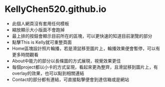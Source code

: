 # KellyChen520.github.io
* 此個人網頁沒有套用任何模板
* 縮放顯示大小版面不會跑掉
* 最上排的按鈕會顯示目前所在的區塊，可以更快速的知道目前瀏覽的部分
* 點擊This is Kelly就可重整頁面
* Home區塊設計照片輪播，若是滑鼠移至圖片上，輪播效果便會暫停，可以有更多時間觀看
* About中能力的部分以長條圖的方式展現，視覺效果更佳
* 每個project都以小卡的方式呈現，看起來更為整齊，且滑鼠移到圖片上，有overlay的效果，也可以點到相關連結
* Contact的部分都有連結，可直接點擊便會到達信箱或是網站
